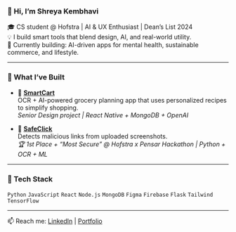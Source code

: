 ### 👋 Hi, I’m Shreya Kembhavi

🎓 CS student @ Hofstra | AI & UX Enthusiast | Dean’s List 2024  
💡 I build smart tools that blend design, AI, and real-world utility.  
🌱 Currently building: AI-driven apps for mental health, sustainable commerce, and lifestyle.

---

### 🔨 What I’ve Built

- 🛒 **[SmartCart](https://github.com/shreyakembhavi/SmartCart-Frontend)**  
  OCR + AI-powered grocery planning app that uses personalized recipes to simplify shopping.  
  *Senior Design project | React Native + MongoDB + OpenAI*

- 🔐 **[SafeClick](https://github.com/shreyakembhavi/SafeClick)**  
  Detects malicious links from uploaded screenshots.  
  *🏆 1st Place + “Most Secure” @ Hofstra x Pensar Hackathon | Python + OCR + ML*

---

### 🧰 Tech Stack
`Python` `JavaScript` `React` `Node.js` `MongoDB` `Figma` `Firebase` `Flask` `Tailwind` `TensorFlow`

---

📫 Reach me: [LinkedIn](https://www.linkedin.com/in/shreyakembhavi/) | [Portfolio](http://www.shreyakembhavi.crd.co/)

